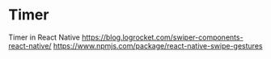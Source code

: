 # Timer
Timer in React Native
https://blog.logrocket.com/swiper-components-react-native/
https://www.npmjs.com/package/react-native-swipe-gestures
